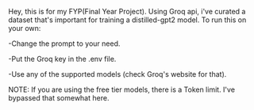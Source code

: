 Hey, this is for my FYP(Final Year Project). Using Groq api, i've curated a dataset that's important for training a distilled-gpt2 model. 
To run this on your own:

-Change the prompt to your need.

-Put the Groq key in the .env file.

-Use any of the supported models (check Groq's website for that).

NOTE: If you are using the free tier models, there is a Token limit. I've bypassed that somewhat here.
